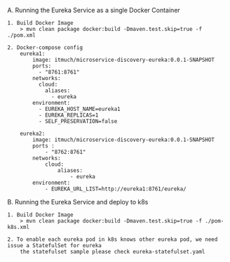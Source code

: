 A. Running the Eureka Service as a single Docker Container

    1. Build Docker Image
        > mvn clean package docker:build -Dmaven.test.skip=true -f ./pom.xml

    2. Docker-compose config
        eureka1:
            image: itmuch/microservice-discovery-eureka:0.0.1-SNAPSHOT
            ports:
              - "8761:8761"
            networks:
              cloud:
                aliases:
                  - eureka
            environment:
              - EUREKA_HOST_NAME=eureka1
              - EUREKA_REPLICAS=1
              - SELF_PRESERVATION=false
        
        eureka2:
            image: itmuch/microservice-discovery-eureka:0.0.1-SNAPSHOT
            ports :
                - "8762:8761"
            networks:
                cloud:
                    aliases:
                        - eureka
            environment:
                - EUREKA_URL_LIST=http://eureka1:8761/eureka/

        
B. Running the Eureka Service and deploy to k8s
    
    1. Build Docker Image
        > mvn clean package docker:build -Dmaven.test.skip=true -f ./pom-k8s.xml
        
    2. To enable each eureka pod in k8s knows other eureka pod, we need issue a StatefulSet for eureka 
        the statefulset sample please check eureka-statefulset.yaml   